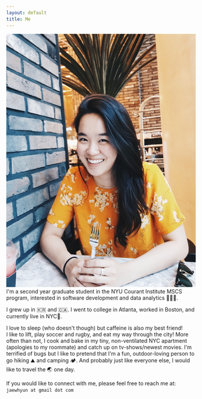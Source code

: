 ```yaml
---
layout: default
title: Me
---
```


<div class="round">
  <img src="/images/jae_profile.jpg"/>
</div>
I'm a second year graduate student in the NYU Courant Institute MSCS program, interested in software development and data analytics 👩🏻‍💻.

I grew up in 🇰🇷 and 🇨🇦. I went to college in Atlanta, worked in Boston, and currently live in NYC📍.

I love to sleep (who doesn't though) but caffeine is also my best friend! <br>I like to lift, play soccer and rugby, and eat my way through the city!
More often than not, I cook and bake in my tiny, non-ventilated NYC apartment (apologies to my roommate) and catch up on tv-shows/newest movies.
I'm terrified of bugs but I like to pretend that I'm a fun, outdoor-loving person to go hiking ⛰️ and camping 🏕️.
And probably just like everyone else, I would like to travel the 🌏 one day.

If you would like to connect with me, please feel free to reach me at:<br>
`jaewhyun at gmail dot com`
